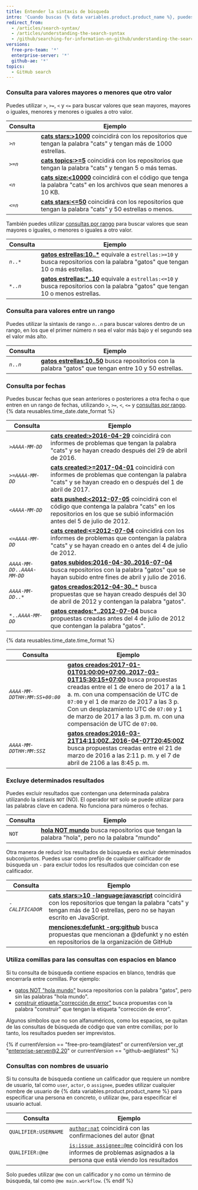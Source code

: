 ```yaml
---
title: Entender la sintaxis de búsqueda
intro: 'Cuando buscas {% data variables.product.product_name %}, puedes construir consultas que coincidan con números y palabras específicas.'
redirect_from:
  - /articles/search-syntax/
  - /articles/understanding-the-search-syntax
  - /github/searching-for-information-on-github/understanding-the-search-syntax
versions:
  free-pro-team: '*'
  enterprise-server: '*'
  github-ae: '*'
topics:
  - GitHub search
---
```


### Consulta para valores mayores o menores que otro valor

Puedes utilizar `>`, `>=`, `<` y `<=` para buscar valores que sean mayores, mayores o iguales, menores y menores o iguales a otro valor.

| Consulta                  | Ejemplo                                                                                                                                                                                                |
| ------------------------- | ------------------------------------------------------------------------------------------------------------------------------------------------------------------------------------------------------ |
| <code>><em>n</em></code> | **[cats stars:>1000](https://github.com/search?utf8=%E2%9C%93&q=cats+stars%3A%3E1000&type=Repositories)** coincidirá con los repositorios que tengan la palabra "cats" y tengan más de 1000 estrellas. |
| <code>>=<em>n</em></code> | **[cats topics:>=5](https://github.com/search?utf8=%E2%9C%93&q=cats+topics%3A%3E%3D5&type=Repositories)** coincidirá con los repositorios que tengan la palabra "cats" y tengan 5 o más temas.         |
| <code><<em>n</em></code> | **[cats size:<10000](https://github.com/search?utf8=%E2%9C%93&q=cats+size%3A%3C10000&type=Code)** coincidirá con el código que tenga la palabra "cats" en los archivos que sean menores a 10 KB.       |
| <code><=<em>n</em></code> | **[cats stars:<=50](https://github.com/search?utf8=%E2%9C%93&q=cats+stars%3A%3C%3D50&type=Repositories)** coincidirá con los repositorios que tengan la palabra "cats" y 50 estrellas o menos.         |

También puedes utilizar [consultas por rango](#query-for-values-between-a-range) para buscar valores que sean mayores o iguales, o menores o iguales a otro valor.

| Consulta                  | Ejemplo                                                                                                                                                                                                                        |
| ------------------------- | ------------------------------------------------------------------------------------------------------------------------------------------------------------------------------------------------------------------------------ |
| <code><em>n</em>..*</code> | **[gatos estrellas:10..*](https://github.com/search?utf8=%E2%9C%93&q=cats+stars%3A10..*&type=Repositories)** equivale a `estrellas:>=10` y busca repositorios con la palabra "gatos" que tengan 10 o más estrellas.         |
| <code>*..<em>n</em></code> | **[gatos estrellas:*..10](https://github.com/search?utf8=%E2%9C%93&q=cats+stars%3A%22*..10%22&type=Repositories)** equivale a `estrellas:<=10` y busca repositorios con la palabra "gatos" que tengan 10 o menos estrellas. |

### Consulta para valores entre un rango

Puedes utilizar la sintaxis de rango <code><em>n</em>..<em>n</em></code> para buscar valores dentro de un rango, en los que el primer número _n_ sea el valor más bajo y el segundo sea el valor más alto.

| Consulta                  | Ejemplo                                                                                                                                                                                      |
| ------------------------- | -------------------------------------------------------------------------------------------------------------------------------------------------------------------------------------------- |
| <code><em>n</em>..<em>n</em></code> | **[gatos estrellas:10..50](https://github.com/search?utf8=%E2%9C%93&q=cats+stars%3A10..50&type=Repositories)** busca repositorios con la palabra "gatos" que tengan entre 10 y 50 estrellas. |

### Consulta por fechas

Puedes buscar fechas que sean anteriores o posteriores a otra fecha o que entren en un rango de fechas, utilizando `>`, `>=`, `<`, `<=` y [consultas por rango](#query-for-values-between-a-range). {% data reusables.time_date.date_format %}

| Consulta                   | Ejemplo                                                                                                                                                                                                                                                   |
| -------------------------- | --------------------------------------------------------------------------------------------------------------------------------------------------------------------------------------------------------------------------------------------------------- |
| <code>><em>AAAA</em>-<em>MM</em>-<em>DD</em></code>  | **[cats created:>2016-04-29](https://github.com/search?utf8=%E2%9C%93&q=cats+created%3A%3E2016-04-29&type=Issues)** coincidirá con informes de problemas que tengan la palabra "cats" y se hayan creado después del 29 de abril de 2016.                  |
| <code>>=<em>AAAA</em>-<em>MM</em>-<em>DD</em></code>  | **[cats created:>=2017-04-01](https://github.com/search?utf8=%E2%9C%93&q=cats+created%3A%3E%3D2017-04-01&type=Issues)** coincidirá con informes de problemas que contengan la palabra "cats" y se hayan creado en o después del 1 de abril de 2017.       |
| <code><<em>AAAA</em>-<em>MM</em>-<em>DD</em></code> | **[cats pushed:<2012-07-05](https://github.com/search?q=cats+pushed%3A%3C2012-07-05&type=Code&utf8=%E2%9C%93)** coincidirá con el código que contenga la palabra "cats" en los repositorios en los que se subió información antes del 5 de julio de 2012. |
| <code><=<em>AAAA</em>-<em>MM</em>-<em>DD</em></code> | **[cats created:<=2012-07-04](https://github.com/search?utf8=%E2%9C%93&q=cats+created%3A%3C%3D2012-07-04&type=Issues)** coincidirá con los informes de problemas que contengan la palabra "cats" y se hayan creado en o antes del 4 de julio de 2012.     |
| <code><em>AAAA</em>-<em>MM</em>-<em>DD</em>..<em>AAAA</em>-<em>MM</em>-<em>DD</em></code> | **[gatos subidos:2016-04-30..2016-07-04](https://github.com/search?utf8=%E2%9C%93&q=cats+pushed%3A2016-04-30..2016-07-04&type=Repositories)** busca repositorios con la palabra "gatos" que se hayan subido entre fines de abril y julio de 2016.         |
| <code><em>AAAA</em>-<em>MM</em>-<em>DD</em>..*</code> | **[gatos creados:2012-04-30..*](https://github.com/search?utf8=%E2%9C%93&q=cats+created%3A2012-04-30..*&type=Issues)** busca propuestas que se hayan creado después del 30 de abril de 2012 y contengan la palabra "gatos".                               |
| <code>*..<em>AAAA</em>-<em>MM</em>-<em>DD</em></code> | **[gatos creados:*..2012-07-04](https://github.com/search?utf8=%E2%9C%93&q=cats+created%3A*..2012-07-04&type=Issues)** busca propuestas creadas antes del 4 de julio de 2012 que contengan la palabra "gatos".                                            |

{% data reusables.time_date.time_format %}

| Consulta                   | Ejemplo                                                                                                                                                                                                                                                                                                                                                                                                                                                                            |
| -------------------------- | ---------------------------------------------------------------------------------------------------------------------------------------------------------------------------------------------------------------------------------------------------------------------------------------------------------------------------------------------------------------------------------------------------------------------------------------------------------------------------------- |
| <code><em>AAAA</em>-<em>MM</em>-<em>DD</em>T<em>HH</em>:<em>MM</em>:<em>SS</em>+<em>00</em>:<em>00</em></code> | **[gatos creados:2017-01-01T01:00:00+07:00..2017-03-01T15:30:15+07:00](https://github.com/search?utf8=%E2%9C%93&q=cats+created%3A2017-01-01T01%3A00%3A00%2B07%3A00..2017-03-01T15%3A30%3A15%2B07%3A00&type=Issues)** busca propuestas creadas entre el 1 de enero de 2017 a la 1 a. m. con una compensación de UTC de `07:00` y el 1 de marzo de 2017 a las 3 p. Con un desplazamiento UTC de `07:00` y 1 de marzo de 2017 a las 3 p.m. m. con una compensación de UTC de `07:00`. |
| <code><em>AAAA</em>-<em>MM</em>-<em>DD</em>T<em>HH</em>:<em>MM</em>:<em>SS</em>Z</code> | **[gatos creados:2016-03-21T14:11:00Z..2016-04-07T20:45:00Z](https://github.com/search?utf8=%E2%9C%93&q=cats+created%3A2016-03-21T14%3A11%3A00Z..2016-04-07T20%3A45%3A00Z&type=Issues)** busca propuestas creadas entre el 21 de marzo de 2016 a las 2:11 p. m. y el 7 de abril de 2106 a las 8:45 p. m.                                                                                                                                                                           |

### Excluye determinados resultados

Puedes excluir resultados que contengan una determinada palabra utilizando la sintaxis `NOT` (NO). El operador `NOT` solo se puede utilizar para las palabras clave en cadena. No funciona para números o fechas.

| Consulta | Ejemplo                                                                                                                                                         |
| -------- | --------------------------------------------------------------------------------------------------------------------------------------------------------------- |
| `NOT`    | **[hola NOT mundo](https://github.com/search?q=hello+NOT+world&type=Repositories)** busca repositorios que tengan la palabra "hola", pero no la palabra "mundo" |

Otra manera de reducir los resultados de búsqueda es excluir determinados subconjuntos. Puedes usar como prefijo de cualquier calificador de búsqueda un `-` para excluir todos los resultados que coincidan con ese calificador.

| Consulta                   | Ejemplo                                                                                                                                                                                                                                                             |
| -------------------------- | ------------------------------------------------------------------------------------------------------------------------------------------------------------------------------------------------------------------------------------------------------------------- |
| <code>-<em>CALIFICADOR</em></code> | **[cats stars:>10 -language:javascript](https://github.com/search?q=cats+stars%3A>10+-language%3Ajavascript&type=Repositories)** coincidirá con los repositorios que tengan la palabra "cats" y tengan más de 10 estrellas, pero no se hayan escrito en JavaScript. |
|                            | **[menciones:defunkt -org:github](https://github.com/search?utf8=%E2%9C%93&q=mentions%3Adefunkt+-org%3Agithub&type=Issues)** busca propuestas que mencionan a @defunkt y no estén en repositorios de la organización de GitHub                                      |

### Utiliza comillas para las consultas con espacios en blanco

Si tu consulta de búsqueda contiene espacios en blanco, tendrás que encerrarla entre comillas. Por ejemplo:

* [gatos NOT "hola mundo"](https://github.com/search?utf8=✓&q=cats+NOT+"hello+world"&type=Repositories) busca repositorios con la palabra "gatos", pero sin las palabras "hola mundo".
* [construir etiqueta:"corrección de error"](https://github.com/search?utf8=%E2%9C%93&q=build+label%3A%22bug+fix%22&type=Issues) busca propuestas con la palabra "construir" que tengan la etiqueta "corrección de error".

Algunos símbolos que no son alfanuméricos, como los espacios, se quitan de las consultas de búsqueda de código que van entre comillas; por lo tanto, los resultados pueden ser imprevistos.

{% if currentVersion == "free-pro-team@latest" or currentVersion ver_gt "enterprise-server@2.20" or currentVersion == "github-ae@latest" %}
### Consultas con nombres de usuario

Si tu consulta de búsqueda contiene un calificador que requiere un nombre de usuario, tal como `user`, `actor`, o `assignee`, puedes utilizar cualquier nombre de usuario de {% data variables.product.product_name %} para especificar una persona en concreto, o utilizar `@me`, para especificar el usuario actual.

| Consulta             | Ejemplo                                                                                                                                                                                       |
| -------------------- | --------------------------------------------------------------------------------------------------------------------------------------------------------------------------------------------- |
| `QUALIFIER:USERNAME` | [`author:nat`](https://github.com/search?q=author%3Anat&type=Commits) coincidirá con las confirmaciones del autor @nat                                                                        |
| `QUALIFIER:@me`      | [`is:issue assignee:@me`](https://github.com/search?q=is%3Aissue+assignee%3A%40me&type=Issues) coincidirá con los informes de problemas asignados a la persona que está viendo los resultados |

Solo puedes utilizar `@me` con un calificador y no como un término de búsqueda, tal como `@me main.workflow`.
{% endif %}
